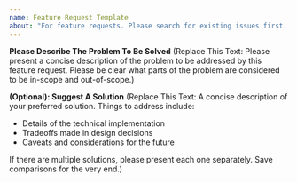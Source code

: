 ```yaml
---
name: Feature Request Template
about: "For feature requests. Please search for existing issues first. Also see CONTRIBUTING."
---
```


**Please Describe The Problem To Be Solved**
(Replace This Text: Please present a concise description of the problem to be addressed by this feature request. Please be clear what parts of the problem are considered to be in-scope and out-of-scope.)

**(Optional): Suggest A Solution**
(Replace This Text: A concise description of your preferred solution. Things to address include:

- Details of the technical implementation
- Tradeoffs made in design decisions
- Caveats and considerations for the future

If there are multiple solutions, please present each one separately. Save comparisons for the very end.)
